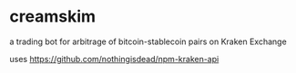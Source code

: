 # creamskim
a trading bot for arbitrage of bitcoin-stablecoin pairs on Kraken Exchange

uses https://github.com/nothingisdead/npm-kraken-api
